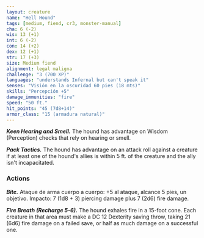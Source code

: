 ```yaml
---
layout: creature
name: "Hell Hound"
tags: [medium, fiend, cr3, monster-manual]
cha: 6 (-2)
wis: 13 (+1)
int: 6 (-2)
con: 14 (+2)
dex: 12 (+1)
str: 17 (+3)
size: Medium fiend
alignment: legal maligna
challenge: "3 (700 XP)"
languages: "understands Infernal but can't speak it"
senses: "Visión en la oscuridad 60 pies (18 mts)"
skills: "Percepción +5"
damage_immunities: "fire"
speed: "50 ft."
hit_points: "45 (7d8+14)"
armor_class: "15 (armadura natural)"
---
```


***Keen Hearing and Smell.*** The hound has advantage on Wisdom (Perception) checks that rely on hearing or smell.

***Pack Tactics.*** The hound has advantage on an attack roll against a creature if at least one of the hound's allies is within 5 ft. of the creature and the ally isn't incapacitated.

### Actions

***Bite.*** Ataque de arma cuerpo a cuerpo: +5 al ataque, alcance 5 pies, un objetivo. Impacto: 7 (1d8 + 3) piercing damage plus 7 (2d6) fire damage.

***Fire Breath (Recharge 5-6).*** The hound exhales fire in a 15-foot cone. Each creature in that area must make a DC 12 Dexterity saving throw, taking 21 (6d6) fire damage on a failed save, or half as much damage on a successful one.